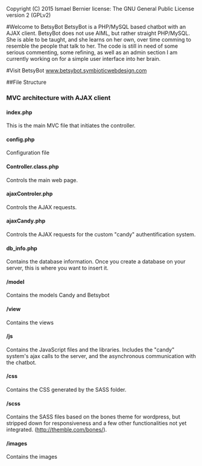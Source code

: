 Copyright (C) 2015  Ismael Bernier
license: The GNU General Public License version 2 (GPLv2)
 
#Welcome to BetsyBot
BetsyBot is a PHP/MySQL based chatbot with an AJAX client. BetsyBot does not use AIML, but rather straight PHP/MySQL. She is able to be taught, and she learns on her own, over time comming to resemble the people that talk to her. The code is still in need of some serious commenting, some refining, as well as an admin section I am currently working on for a simple user interface into her brain.

#Visit BetsyBot
www.betsybot.symbioticwebdesign.com

##File Structure
### MVC architecture with AJAX client

#### index.php
This is the main MVC file that initiates the controller.

#### config.php
Configuration file

#### Controller.class.php
Controls the main web page.

#### ajaxControler.php
Controls the AJAX requests.

#### ajaxCandy.php
Controls the AJAX requests for the custom "candy" authentification system.

#### db_info.php
Contains the database information. Once you create a database on your server, this is where you want to insert it.

#### /model
Contains the models Candy and Betsybot

#### /view
Contains the views

#### /js
Contains the JavaScript files and the libraries. Includes the "candy" system's ajax calls to the server, and the asynchronous communication with the chatbot.

#### /css
Contains the CSS generated by the SASS folder.

#### /scss
Contains the SASS files based on the bones theme for wordpress, but stripped down for responsiveness and a few other functionalities not yet integrated. (http://themble.com/bones/).

#### /images
Contains the images